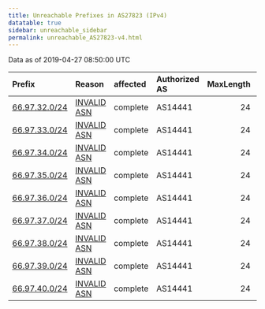 ```yaml
---
title: Unreachable Prefixes in AS27823 (IPv4)
datatable: true
sidebar: unreachable_sidebar
permalink: unreachable_AS27823-v4.html
---
```


Data as of 2019-04-27 08:50:00 UTC


<div class="datatable-begin"></div>

| Prefix                                               | Reason                                                                                               | affected   | Authorized AS   |   MaxLength | Anchor                           |   unreachable /24s |
|:-----------------------------------------------------|:-----------------------------------------------------------------------------------------------------|:-----------|:----------------|------------:|:---------------------------------|-------------------:|
| [66.97.32.0/24](https://stat.ripe.net/66.97.32.0/24) | [INVALID ASN](https://rpki-validator.ripe.net/announcement-preview?asn=AS27823&prefix=66.97.32.0/24) | complete   | AS14441         |          24 | [ARIN](unreachable_ARIN-v4.html) |                  1 |
| [66.97.33.0/24](https://stat.ripe.net/66.97.33.0/24) | [INVALID ASN](https://rpki-validator.ripe.net/announcement-preview?asn=AS27823&prefix=66.97.33.0/24) | complete   | AS14441         |          24 | [ARIN](unreachable_ARIN-v4.html) |                  1 |
| [66.97.34.0/24](https://stat.ripe.net/66.97.34.0/24) | [INVALID ASN](https://rpki-validator.ripe.net/announcement-preview?asn=AS27823&prefix=66.97.34.0/24) | complete   | AS14441         |          24 | [ARIN](unreachable_ARIN-v4.html) |                  1 |
| [66.97.35.0/24](https://stat.ripe.net/66.97.35.0/24) | [INVALID ASN](https://rpki-validator.ripe.net/announcement-preview?asn=AS27823&prefix=66.97.35.0/24) | complete   | AS14441         |          24 | [ARIN](unreachable_ARIN-v4.html) |                  1 |
| [66.97.36.0/24](https://stat.ripe.net/66.97.36.0/24) | [INVALID ASN](https://rpki-validator.ripe.net/announcement-preview?asn=AS27823&prefix=66.97.36.0/24) | complete   | AS14441         |          24 | [ARIN](unreachable_ARIN-v4.html) |                  1 |
| [66.97.37.0/24](https://stat.ripe.net/66.97.37.0/24) | [INVALID ASN](https://rpki-validator.ripe.net/announcement-preview?asn=AS27823&prefix=66.97.37.0/24) | complete   | AS14441         |          24 | [ARIN](unreachable_ARIN-v4.html) |                  1 |
| [66.97.38.0/24](https://stat.ripe.net/66.97.38.0/24) | [INVALID ASN](https://rpki-validator.ripe.net/announcement-preview?asn=AS27823&prefix=66.97.38.0/24) | complete   | AS14441         |          24 | [ARIN](unreachable_ARIN-v4.html) |                  1 |
| [66.97.39.0/24](https://stat.ripe.net/66.97.39.0/24) | [INVALID ASN](https://rpki-validator.ripe.net/announcement-preview?asn=AS27823&prefix=66.97.39.0/24) | complete   | AS14441         |          24 | [ARIN](unreachable_ARIN-v4.html) |                  1 |
| [66.97.40.0/24](https://stat.ripe.net/66.97.40.0/24) | [INVALID ASN](https://rpki-validator.ripe.net/announcement-preview?asn=AS27823&prefix=66.97.40.0/24) | complete   | AS14441         |          24 | [ARIN](unreachable_ARIN-v4.html) |                  1 |

<div class="datatable-end"></div>